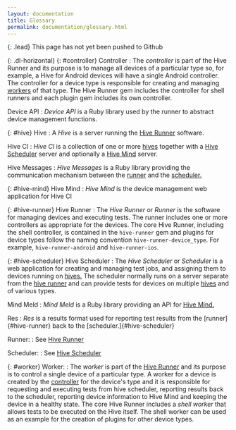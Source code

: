 ```yaml
---
layout: documentation
title: Glossary
permalink: documentation/glossary.html
---
```


{: .lead}
This page has not yet been pushed to Github

{: .dl-horizontal}
{: #controller} Controller
: The *controller* is part of the Hive Runner and its purpose is to manage all
  devices of a particular type so, for example, a Hive for Android devices will
  have a single Android controller. The controller for a device type is
  responsible for creating and managing [workers](#worker) of that type. The
  Hive Runner gem includes the controller for shell runners and each plugin gem
  includes its own controller.

Device API
: *Device API* is a Ruby library used by the runner to abstract device
  management functions.

{: #hive} Hive
: A *Hive* is a server running the [Hive Runner](#hive-runner) software.

Hive CI
: *Hive CI* is a collection of one or more [hives](#hive) together with a
  [Hive Scheduler](#hive-scheduler) server and optionally a
  [Hive Mind](#hive-mind) server.

Hive Messages
: *Hive Messages* is a Ruby library providing the communication mechanism
  between the [runner](#hive-runner) and the [scheduler.](#hive-scheduler)

{: #hive-mind} Hive Mind
: *Hive Mind* is the device management web application for Hive CI

{: #hive-runner} Hive Runner
: The *Hive Runner* or *Runner* is the software for managing devices and
  executing tests. The runner includes one or more controllers as appropriate
  for the devices. The core Hive Runner, including the shell controller, is
  contained in the `hive-runner` gem and plugins for device types follow the
  naming convention `hive-runner-device_type`. For example,
  `hive-runner-android` and `hive-runner-ios`.

{: #hive-scheduler} Hive Scheduler
: The *Hive Scheduler* or *Scheduler* is a web application for creating and
  managing test jobs, and assigning them to devices running on [hives.](#hive)
  The scheduler normally runs on a server separate from the
  [hive runner](#hive-runner) and can provide tests for devices on multiple
  [hives](#hive) and of various types.

Mind Meld
: *Mind Meld* is a Ruby library providing an API for [Hive Mind.](#hive-mind)

Res
: *Res* is a results format used for reporting test results from the
  [runner]{#hive-runner} back to the [scheduler.]{#hive-scheduler}

Runner:
: See [Hive Runner](#hive-runner)

Scheduler:
: See [Hive Scheduler](#hive-scheduler)

{: #worker} Worker:
: The *worker* is part of the [Hive Runner](#hive-runner) and its purpose is to
  control a single device of a particular type. A worker for a device is
  created by the [controller](#controller) for the device's type and it is
  responsible for requesting and executing tests from hive scheduler, reporting
  results back to the scheduler, reporting device information to Hive Mind and
  keeping the device in a healthy state. The core Hive Runner includes a *shell
  worker* that allows tests to be executed on the Hive itself. The shell worker
  can be used as an example for the creation of plugins for other device types.

